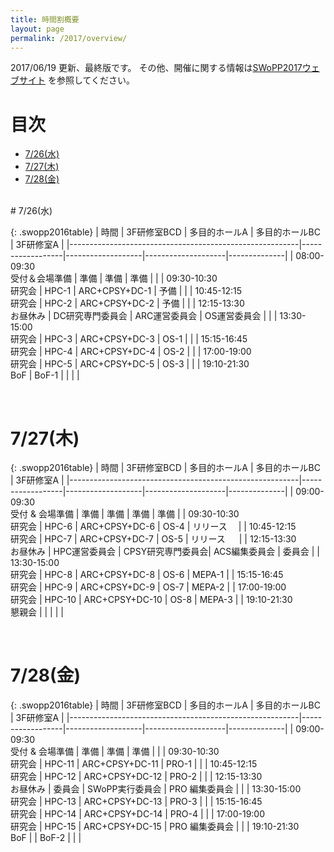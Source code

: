 ```yaml
---
title: 時間割概要
layout: page
permalink: /2017/overview/
---
```


2017/06/19 更新、最終版です。
その他、開催に関する情報は[SWoPP2017ウェブサイト](https://sites.google.com/site/swoppweb/swopp2017/) を参照してください。
<!-- 著者の方へ： 発表題目等に変更がある場合は、発表先研究会に連絡してください。-->

# 目次

- [7/26(水)](#7/26(水))
- [7/27(木)](#7/27(木))
- [7/28(金)](#7/28(金))




<br/>
# 7/26(水)

{: .swopp2016table}
| 時間                                                    | 3F研修室BCD      | 多目的ホールA     | 多目的ホールBC     | 3F研修室A    |
|---------------------------------------------------------|------------------|-------------------|--------------------|--------------|
| 08:00-09:30<br/>受付＆会場準備                          | 準備             | 準備              | 準備               |              |
| 09:30-10:30<br/>研究会                                  | HPC-1            | ARC+CPSY+DC-1     | 予備               |              |
| 10:45-12:15<br/>研究会                                  | HPC-2            | ARC+CPSY+DC-2     | 予備               |              |
| 12:15-13:30<br/>お昼休み                                | DC研究専門委員会 | ARC運営委員会     | OS運営委員会       |              |
| 13:30-15:00<br/>研究会                                  | HPC-3            | ARC+CPSY+DC-3     | OS-1               |              |
| 15:15-16:45<br/>研究会                                  | HPC-4            | ARC+CPSY+DC-4     | OS-2               |              |
| 17:00-19:00<br/>研究会                                  | HPC-5            | ARC+CPSY+DC-5     | OS-3               |              |
| 19:10-21:30<br/>BoF                                     | BoF-1            |                   |                    |              |

<br/>

# 7/27(木)

{: .swopp2016table}
| 時間                                                    | 3F研修室BCD      | 多目的ホールA     | 多目的ホールBC     | 3F研修室A    |
|---------------------------------------------------------|------------------|-------------------|--------------------|--------------|
| 09:00-09:30<br/>受付 & 会場準備                         | 準備             | 準備              | 準備               | 準備         |
| 09:30-10:30<br/>研究会                                  | HPC-6            | ARC+CPSY+DC-6     | OS-4               | リリース　   |
| 10:45-12:15<br/>研究会                                  | HPC-7            | ARC+CPSY+DC-7     | OS-5               | リリース  　 |
| 12:15-13:30<br/>お昼休み                                | HPC運営委員会    | CPSY研究専門委員会| ACS編集委員会      | 委員会       |
| 13:30-15:00<br/>研究会                                  | HPC-8            | ARC+CPSY+DC-8     | OS-6               | MEPA-1       |
| 15:15-16:45<br/>研究会                                  | HPC-9            | ARC+CPSY+DC-9     | OS-7               | MEPA-2       |
| 17:00-19:00<br/>研究会                                  | HPC-10           | ARC+CPSY+DC-10    | OS-8               | MEPA-3       |
| 19:10-21:30<br/>懇親会                                  |                  |                   |                    |              |

<br/>

# 7/28(金)

{: .swopp2016table}
| 時間                                                    | 3F研修室BCD      | 多目的ホールA     | 多目的ホールBC     | 3F研修室A    |
|---------------------------------------------------------|------------------|-------------------|--------------------|--------------|
| 09:00-09:30<br/>受付 & 会場準備                         | 準備             | 準備              | 準備               |              |
| 09:30-10:30<br/>研究会                                  | HPC-11           | ARC+CPSY+DC-11    | PRO-1              |              |
| 10:45-12:15<br/>研究会                                  | HPC-12           | ARC+CPSY+DC-12    | PRO-2              |              |
| 12:15-13:30<br/>お昼休み                                | 委員会           | SWoPP実行委員会   | PRO 編集委員会     |              |
| 13:30-15:00<br/>研究会                                  | HPC-13           | ARC+CPSY+DC-13    | PRO-3              |              |
| 15:15-16:45<br/>研究会                                  | HPC-14           | ARC+CPSY+DC-14    | PRO-4              |              |
| 17:00-19:00<br/>研究会                                  | HPC-15           | ARC+CPSY+DC-15    | PRO 編集委員会     |              |
| 19:10-21:30<br/>BoF                                     |                  | BoF-2             |                    |              |
